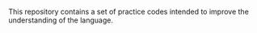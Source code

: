 This repository contains a set of practice codes intended to improve the understanding of the language.
